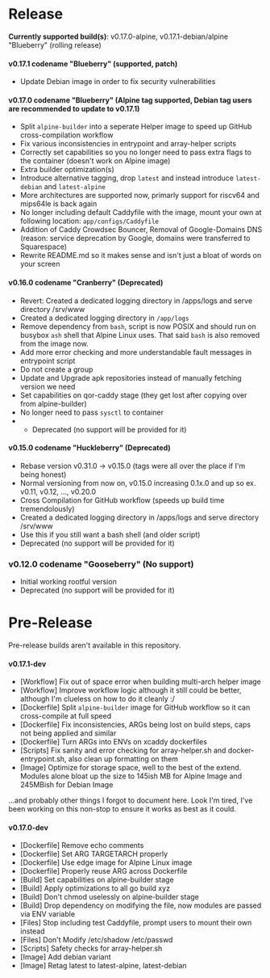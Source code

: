 # Release

**Currently supported build(s)**: v0.17.0-alpine, v0.17.1-debian/alpine "Blueberry" (rolling release)

#### v0.17.1 codename "Blueberry" (supported, patch)
- Update Debian image in order to fix security vulnerabilities

#### v0.17.0 codename "Blueberry" (Alpine tag supported, Debian tag users are recommended to update to v0.17.1)
- Split `alpine-builder` into a seperate Helper image to speed up GitHub cross-compilation workflow
- Fix various inconsistencies in entrypoint and array-helper scripts
- Correctly set capabilities so you no longer need to pass extra flags to the container (doesn't work on Alpine image)
- Extra builder optimization(s)
- Introduce alternative tagging, drop `latest` and instead introduce `latest-debian` and `latest-alpine`
- More architectures are supported now, primarly support for riscv64 and mips64le is back again
- No longer including default Caddyfile with the image, mount your own at following location: `app/configs/Caddyfile`
- Addition of Caddy Crowdsec Bouncer, Removal of Google-Domains DNS (reason: service deprecation by Google, domains were transferred to Squarespace)
- Rewrite README.md so it makes sense and isn't just a bloat of words on your screen

#### v0.16.0 codename "Cranberry" (Deprecated)
- Revert: Created a dedicated logging directory in /apps/logs and serve directory /srv/www
- Created a dedicated logging directory in `/app/logs`
- Remove dependency from `bash`, script is now POSIX and should run on busybox `ash` shell that Alpine Linux uses. That said `bash` is also removed from the image now.
- Add more error checking and more understandable fault messages in entrypoint script
- Do not create a group
- Update and Upgrade apk repositories instead of manually fetching version we need
- Set capabilities on qor-caddy stage (they get lost after copying over from alpine-builder) 
- No longer need to pass `sysctl` to container
- - Deprecated (no support will be provided for it)

#### v0.15.0 codename "Huckleberry" (Deprecated)
- Rebase version v0.31.0 -> v0.15.0 (tags were all over the place if I'm being honest)
- Normal versioning from now on, v0.15.0 increasing 0.1x.0 and up so ex. v0.11, v0.12, ..., v0.20.0
- Cross Compilation for GitHub workflow (speeds up build time tremendolously)
- Created a dedicated logging directory in /apps/logs and serve directory /srv/www
- Use this if you still want a bash shell (and older script)
- Deprecated (no support will be provided for it)

### v0.12.0 codename "Gooseberry" (No support)
- Initial working rootful version
- Deprecated (no support will be provided for it)

# Pre-Release

Pre-release builds aren't available in this repository.

#### v0.17.1-dev
- [Workflow] Fix out of space error when building multi-arch helper image
- [Workflow] Improve workflow logic although it still could be better, although I'm clueless on how to do it cleanly :/
- [Dockerfile] Split `alpine-builder` image for GitHub workflow so it can cross-compile at full speed
- [Dockerfile] Fix inconsistencies, ARGs being lost on build steps, caps not being applied and similar
- [Dockerfile] Turn ARGs into ENVs on xcaddy dockerfiles
- [Scripts] Fix sanity and error checking for array-helper.sh and docker-entrypoint.sh, also clean up formatting on them
- [Image] Optimize for storage space, well to the best of the extend. Modules alone bloat up the size to 145ish MB for Alpine Image and 245MBish for Debian Image

...and probably other things I forgot to document here. Look I'm tired, I've been working on this non-stop to ensure it works as best as it could.

#### v0.17.0-dev
- [Dockerfile] Remove echo comments
- [Dockerfile] Set ARG TARGETARCH properly
- [Dockerfile] Use edge image for Alpine Linux image
- [Dockerfile] Properly reuse ARG across Dockerfile
- [Build] Set capabilities on alpine-builder stage
- [Build] Apply optimizations to all go build xyz
- [Build] Don't chmod uselessly on alpine-builder stage
- [Build] Drop dependency on modifying the file, now modules are passed via ENV variable
- [Files] Stop including test Caddyfile, prompt users to mount their own instead
- [Files] Don't Modify /etc/shadow /etc/passwd
- [Scripts] Safety checks for array-helper.sh
- [Image] Add debian variant
- [Image] Retag latest to latest-alpine, latest-debian
